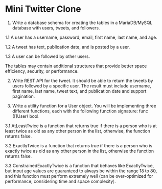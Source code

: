# Mini Twitter Clone  
  
  
1. Write a database schema for creating the tables in a MariaDB/MySQL database with users, tweets, and followers.  

1.1 A user has a username, password, email, first name, last name, and age.  

1.2 A tweet has text, publication date, and is posted by a user.  

1.3 A user can be followed by other users.  

The tables may contain additional structures that provide better space efficiency, security, or performance.

2. Write REST API for the tweet. It should be able to return the tweets by users followed by a specific user. The result must include username, first name, last name, tweet text, and publication date and support pagination.

3. Write a utility function for a User object. You will be implementing three different functions, each with the following function signature: func ([]User) bool.  

3.1  AtLeastTwice is a function that returns true if there is a person who is at least twice as old as any other person in the list, otherwise, the function returns false.  

3.2  ExactlyTwice is a function that returns true if there is a person who is exactly twice as old as any other person in the list, otherwise the function returns false.  

3.3  ConstrainedExactlyTwice is a function that behaves like ExactlyTwice, but input age values are guaranteed to always be within the range 18 to 80, and this function must perform extremely well (can be over-optimized for performance, considering time and space complexity).  